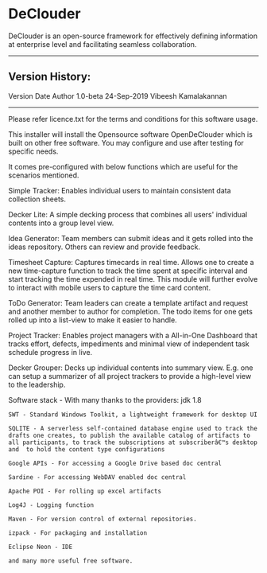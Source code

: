 # DeClouder
DeClouder is an open-source framework for effectively defining information at enterprise level and facilitating seamless collaboration.

***************************************************************
Version History:
----------------
Version     Date            Author
1.0-beta    24-Sep-2019     Vibeesh Kamalakannan
***************************************************************

Please refer licence.txt for the terms and conditions for this software usage.

This installer will install the Opensource software OpenDeClouder which is built on other free software. You may configure and use after testing for specific needs.

It comes pre-configured with below functions which are useful for the scenarios mentioned.

Simple Tracker:
Enables individual users to maintain consistent data collection sheets.

Decker Lite:
A simple decking process that combines all users' individual contents into a group level view.

Idea Generator:
Team members can submit ideas and it gets rolled into the ideas repository. Others can review and provide feedback.

Timesheet Capture:
Captures timecards in real time. Allows one to create a new time-capture function to track the time spent at specific interval and start tracking the time expended in real time. This module will further evolve to interact with mobile users to capture the time card content.

ToDo Generator:
Team leaders can create a template artifact and request and another member to author for completion. The todo items for one gets rolled up into a list-view to make it easier to handle.

Project Tracker:
Enables project managers with a All-in-One Dashboard that tracks effort, defects, impediments and minimal view of independent task schedule progress in live.

Decker Grouper:
Decks up individual contents into summary view. E.g. one can setup a summarizer of all project trackers to provide a high-level view to the leadership.

Software stack - With many thanks to the providers:
	jdk 1.8
	
	SWT - Standard Windows Toolkit, a lightweight framework for desktop UI
	
	SQLITE - A serverless self-contained database engine used to track the drafts one creates, to publish the available catalog of artifacts to all participants, to track the subscriptions at subscriberâ€™s desktop and  to hold the content type configurations
	
	Google APIs - For accessing a Google Drive based doc central
	
	Sardine - For accessing WebDAV enabled doc central
	
	Apache POI - For rolling up excel artifacts
	
	Log4J - Logging function
	
	Maven - For version control of external repositories.
	
	izpack - For packaging and installation
	
	Eclipse Neon - IDE
	
	and many more useful free software.
	

